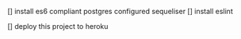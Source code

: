 [] install es6 compliant postgres configured sequeliser 
[] install eslint


[] deploy this project to heroku
